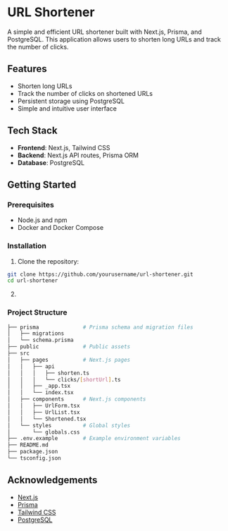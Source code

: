 # URL Shortener

A simple and efficient URL shortener built with Next.js, Prisma, and PostgreSQL. This application allows users to shorten long URLs and track the number of clicks.

## Features

- Shorten long URLs
- Track the number of clicks on shortened URLs
- Persistent storage using PostgreSQL
- Simple and intuitive user interface

## Tech Stack

- **Frontend**: Next.js, Tailwind CSS
- **Backend**: Next.js API routes, Prisma ORM
- **Database**: PostgreSQL

## Getting Started

### Prerequisites

- Node.js and npm
- Docker and Docker Compose

### Installation

1. Clone the repository:

```sh
git clone https://github.com/yourusername/url-shortener.git
cd url-shortener
```

2. 


### Project Structure

```sh
├── prisma              # Prisma schema and migration files
│   ├── migrations
│   └── schema.prisma
├── public              # Public assets
├── src
│   ├── pages           # Next.js pages
│   │   ├── api
│   │   │   ├── shorten.ts
│   │   │   └── clicks/[shortUrl].ts
│   │   ├── _app.tsx
│   │   └── index.tsx
│   ├── components      # Next.js components
│   │   ├── UrlForm.tsx
│   │   ├── UrlList.tsx
│   │   └── Shortened.tsx
│   └── styles          # Global styles
│       └── globals.css
├── .env.example        # Example environment variables
├── README.md
├── package.json
└── tsconfig.json
```

## Acknowledgements

 - [Next.js](https://nextjs.org/)
 - [Prisma](https://www.prisma.io/)
 - [Tailwind CSS](https://tailwindcss.com/)
 - [PostgreSQL](https://www.postgresql.org/)
